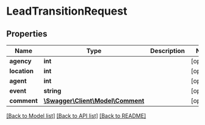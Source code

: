 # LeadTransitionRequest

## Properties
Name | Type | Description | Notes
------------ | ------------- | ------------- | -------------
**agency** | **int** |  | [optional] 
**location** | **int** |  | [optional] 
**agent** | **int** |  | [optional] 
**event** | **string** |  | [optional] 
**comment** | [**\Swagger\Client\Model\Comment**](Comment.md) |  | [optional] 

[[Back to Model list]](../README.md#documentation-for-models) [[Back to API list]](../README.md#documentation-for-api-endpoints) [[Back to README]](../README.md)


